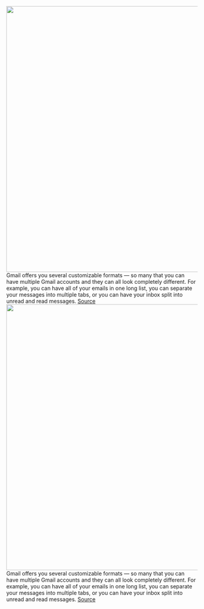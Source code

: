 <img src='https://cdn.vox-cdn.com/thumbor/Yr94AWaIBkBdQZ7jGwJmoF92U4A=/0x0:2040x1360/1200x800/filters:focal(857x517:1183x843)/cdn.vox-cdn.com/uploads/chorus_image/image/67023359/acastro_190703_1777_pixel_tracking_0001.0.jpg' width='700px' /><br/>
Gmail offers you several customizable formats — so many that you can have multiple Gmail accounts and they can all look completely different. For example, you can have all of your emails in one long list, you can separate your messages into multiple tabs, or you can have your inbox split into unread and read messages.
<a href='https://www.theverge.com/21310155/gmail-inbox-layout-email-customize-tabs-priority-messages-google'> Source <a/><img src='https://cdn.vox-cdn.com/thumbor/Yr94AWaIBkBdQZ7jGwJmoF92U4A=/0x0:2040x1360/1200x800/filters:focal(857x517:1183x843)/cdn.vox-cdn.com/uploads/chorus_image/image/67023359/acastro_190703_1777_pixel_tracking_0001.0.jpg' width='700px' /><br/>
Gmail offers you several customizable formats — so many that you can have multiple Gmail accounts and they can all look completely different. For example, you can have all of your emails in one long list, you can separate your messages into multiple tabs, or you can have your inbox split into unread and read messages.
<a href='https://www.theverge.com/21310155/gmail-inbox-layout-email-customize-tabs-priority-messages-google'> Source <a/>